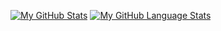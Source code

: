 
[![My GitHub Stats](https://github-readme-stats-sigma-five.vercel.app/api/?username=aayog&count_private=true&theme=tokyonight&showicons=true)]()
[![My GitHub Language Stats](https://github-readme-stats-sigma-five.vercel.app/api/top-langs/?username=aayog&langs_count=7&theme=tokyonight)]()
